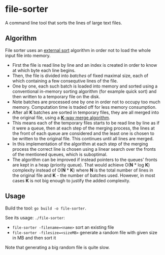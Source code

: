 # file-sorter

A command line tool that sorts the lines of large text files.

## Algorithm

File sorter uses an [external sort](https://en.wikipedia.org/wiki/External_sorting) algorithm in order not to load the whole input file into memory.

* First the file is read line by line and an index is created in order to know at which byte each line begins.
* Then, the file is divided into _batches_ of fixed maximal size, each of which containing a few consequtive lines of the file.
* One by one, each such batch is loaded into memory and sorted using a conventional in-memory sorting algorithm (for example quick sort) and then written to a temporary file on the disk.
* Note batches are processed one by one in order not to occupy too much memory. Computation time is traded off for less memory consumption.
* After all __K__ batches are sorted in temporary files, they are all merged into the original file, using a [__K__-way merge algorithm](https://en.wikipedia.org/wiki/K-way_merge_algorithm).
* This means each of the temporary files starts to be read line by line as if it were a queue, then at each step of the merging process, the lines at the front of each queue are considered and the least one is chosen to be written to the original file. This continues until all lines are merged.
* In this implementation of the algorithm at each step of the merging process the correct line is chosen using a linear search over the fronts of the mentioned queues, which is suboptimal.
* The algorithm can be improved if instead pointers to the queues' fronts are kept in a heap (priority queue). That would achieve O(__N__ * log __K__) complexity instead of O(__N__ * __K__) where __N__ is the total number of lines in the original file and __K__ - the number of batches used. However, in most cases __K__ is not big enough to justify the added complexity.

## Usage

Build the tool: `go build -o file-sorter`.

See its usage: `./file-sorter`:
* `file-sorter -filename=<name>` sort an existing file
* `file-sorter -filesize=<sizeMB>` generate a random file with given size in MB and then sort it

Note that generating a big random file is quite slow.
